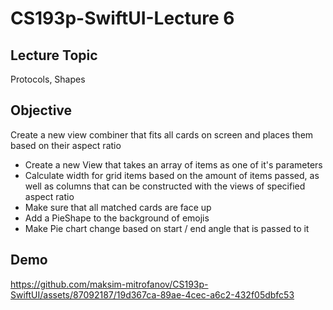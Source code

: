 #  CS193p-SwiftUI-Lecture 6

## Lecture Topic
Protocols, Shapes

## Objective
Create a new view combiner that fits all cards on screen and places them based on their aspect ratio

* Create a new View that takes an array of items as one of it's parameters
* Calculate width for grid items based on the amount of items passed, as well as columns that can be constructed with the views of specified aspect ratio
* Make sure that all matched cards are face up
* Add a PieShape to the background of emojis
* Make Pie chart change based on start / end angle that is passed to it




## Demo


https://github.com/maksim-mitrofanov/CS193p-SwiftUI/assets/87092187/19d367ca-89ae-4cec-a6c2-432f05dbfc53




